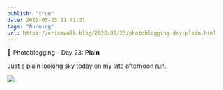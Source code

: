 ```yaml
---
publish: "true"
date: 2022-05-23 21:41:31
tags: "Running"
url: https://ericmwalk.blog/2022/05/23/photoblogging-day-plain.html
---
```


📸 Photoblogging - Day 23: **Plain**

Just a plain looking sky today on my late afternoon [run](http://www.strava.com/activities/7192186221).

![](https://ericmwalk.blog/uploads/2022/9acf7c08a1.jpg)